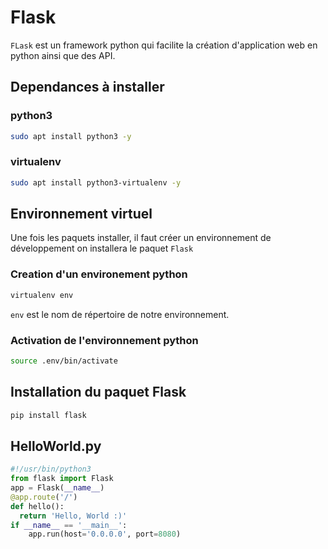 # Flask
`FLask` est un framework python qui facilite la création d'application web en python ainsi que des API.

## Dependances à installer

### python3
```bash
sudo apt install python3 -y
```
### virtualenv
```bash
sudo apt install python3-virtualenv -y
```

## Environnement virtuel
Une fois les paquets installer, il faut créer un environnement de développement on installera le paquet `Flask`

### Creation d'un environement python
```bash
virtualenv env
```

`env` est le nom de répertoire de notre environnement.

### Activation de l'environnement python

```bash
source .env/bin/activate
```

## Installation du paquet Flask

```bash
pip install flask
```

## HelloWorld.py

```python
#!/usr/bin/python3
from flask import Flask
app = Flask(__name__)
@app.route('/')
def hello():
  return 'Hello, World :)'  
if __name__ == '__main__':
    app.run(host='0.0.0.0', port=8080)
```
